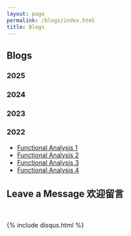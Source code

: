 ```yaml
---
layout: page
permalink: /blogs/index.html
title: Blogs
---
```


## Blogs 

### 2025

### 2024

### 2023

### 2022

- [Functional Analysis 1](https://caihanlin.com/blogs/fa11.13)<br>
- [Functional Analysis 2](https://caihanlin.com/blogs/fa11.15)<br>
- [Functional Analysis 3](https://caihanlin.com/blogs/fa11.22)<br>
- [Functional Analysis 4](https://caihanlin.com/blogs/fa12.4)<br>

## Leave a Message 欢迎留言

<br>

{% include disqus.html %} 

<br>
